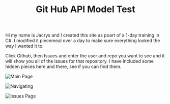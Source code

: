 <header><h1>Git Hub API Model Test</h1></header>

<article>
<p>Hi my name is Jacrys and I created this site as poart of a 1-day training in C#.  I modified it piecemeal over a day to make sure everything looked the way I wanted it to.</p>

<p>Click Github, then Issues and enter the user and repo you want to see and it will show you all of the issues for that repository. I have included some hidden pieces here and there, see if you can find them.</p>

</article>

![Main Page](https://i.imgur.com/mXP7pg9.png)

![Navigating](https://i.imgur.com/ycsJZmz.gifv)

![Issues Page](https://i.imgur.com/2GsMnLt.png)
